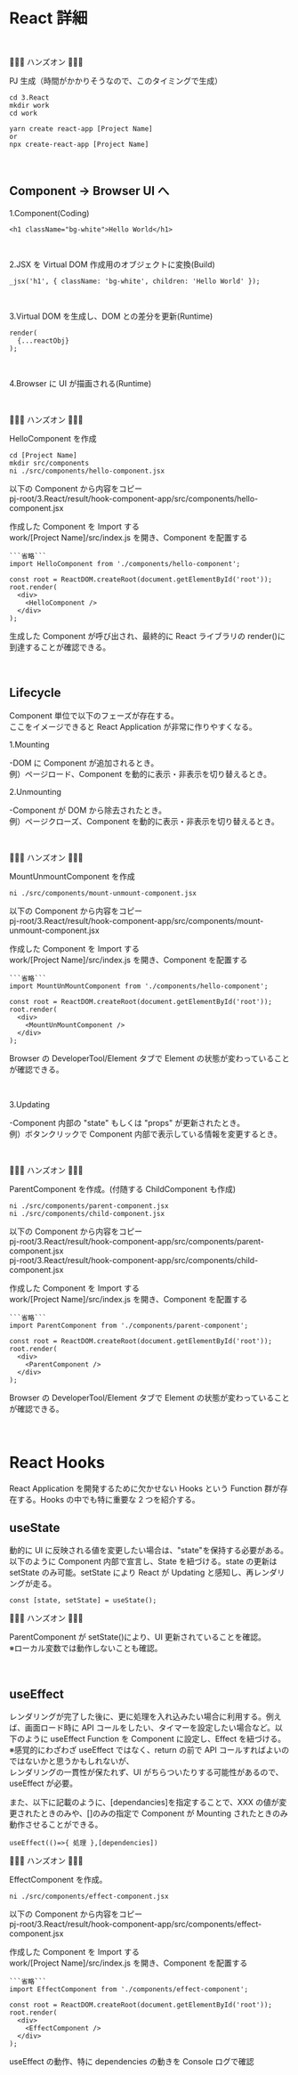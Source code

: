 # React 詳細

<br/>

👨🏽‍💻 ハンズオン 👨🏽‍💻

PJ 生成（時間がかかりそうなので、このタイミングで生成）

```
cd 3.React
mkdir work
cd work

yarn create react-app [Project Name]
or
npx create-react-app [Project Name]
```

<br/>

## Component -> Browser UI へ

1.Component(Coding)

```
<h1 className="bg-white">Hello World</h1>
```

<br/>

2.JSX を Virtual DOM 作成用のオブジェクトに変換(Build)

```
_jsx('h1', { className: 'bg-white', children: 'Hello World' });
```

<br/>

3.Virtual DOM を生成し、DOM との差分を更新(Runtime)

```
render(
  {...reactObj}
);
```

<br/>

4.Browser に UI が描画される(Runtime)

<br/>

👨🏽‍💻 ハンズオン 👨🏽‍💻

HelloComponent を作成

```
cd [Project Name]
mkdir src/components
ni ./src/components/hello-component.jsx
```

以下の Component から内容をコピー  
pj-root/3.React/result/hook-component-app/src/components/hello-component.jsx

作成した Component を Import する  
work/[Project Name]/src/index.js を開き、Component を配置する

````
```省略```
import HelloComponent from './components/hello-component';

const root = ReactDOM.createRoot(document.getElementById('root'));
root.render(
  <div>
    <HelloComponent />
  </div>
);
````

生成した Component が呼び出され、最終的に React ライブラリの render()に到達することが確認できる。

<br/>

## Lifecycle

Component 単位で以下のフェーズが存在する。  
ここをイメージできると React Application が非常に作りやすくなる。

1.Mounting

-DOM に Component が追加されるとき。  
例）ページロード、Component を動的に表示・非表示を切り替えるとき。

2.Unmounting

-Component が DOM から除去されたとき。  
例）ページクローズ、Component を動的に表示・非表示を切り替えるとき。

<br/>

👨🏽‍💻 ハンズオン 👨🏽‍💻

MountUnmountComponent を作成

```
ni ./src/components/mount-unmount-component.jsx
```

以下の Component から内容をコピー  
pj-root/3.React/result/hook-component-app/src/components/mount-unmount-component.jsx

作成した Component を Import する  
work/[Project Name]/src/index.js を開き、Component を配置する

````
```省略```
import MountUnMountComponent from './components/hello-component';

const root = ReactDOM.createRoot(document.getElementById('root'));
root.render(
  <div>
    <MountUnMountComponent />
  </div>
);
````

Browser の DeveloperTool/Element タブで Element の状態が変わっていることが確認できる。

<br/>

3.Updating

-Component 内部の "state" もしくは "props" が更新されたとき。  
例）ボタンクリックで Component 内部で表示している情報を変更するとき。

<br/>

👨🏽‍💻 ハンズオン 👨🏽‍💻

ParentComponent を作成。(付随する ChildComponent も作成)

```
ni ./src/components/parent-component.jsx
ni ./src/components/child-component.jsx
```

以下の Component から内容をコピー  
pj-root/3.React/result/hook-component-app/src/components/parent-component.jsx  
pj-root/3.React/result/hook-component-app/src/components/child-component.jsx

作成した Component を Import する  
work/[Project Name]/src/index.js を開き、Component を配置する

````
```省略```
import ParentComponent from './components/parent-component';

const root = ReactDOM.createRoot(document.getElementById('root'));
root.render(
  <div>
    <ParentComponent />
  </div>
);
````

Browser の DeveloperTool/Element タブで Element の状態が変わっていることが確認できる。

<br/>

# React Hooks

React Application を開発するために欠かせない Hooks という Function 群が存在する。Hooks の中でも特に重要な 2 つを紹介する。

## useState

動的に UI に反映される値を変更したい場合は、"state"を保持する必要がある。以下のように Component 内部で宣言し、State を紐づける。state の更新は setState のみ可能。setState により React が Updating と感知し、再レンダリングが走る。

```
const [state, setState] = useState();
```

👨🏽‍💻 ハンズオン 👨🏽‍💻

ParentComponent が setState()により、UI 更新されていることを確認。  
※ローカル変数では動作しないことも確認。

<br/>

## useEffect

レンダリングが完了した後に、更に処理を入れ込みたい場合に利用する。例えば、画面ロード時に API コールをしたい、タイマーを設定したい場合など。以下のように useEffect Function を Component に設定し、Effect を紐づける。  
※感覚的にわざわざ useEffect ではなく、return の前で API コールすればよいのではないかと思うかもしれないが、  
レンダリングの一貫性が保たれず、UI がちらついたりする可能性があるので、useEffect が必要。

また、以下に記載のように、[dependancies]を指定することで、XXX の値が変更されたときのみや、[]のみの指定で Component が Mounting されたときのみ動作させることができる。

```
useEffect(()=>{ 処理 },[dependencies])
```

👨🏽‍💻 ハンズオン 👨🏽‍💻

EffectComponent を作成。

```
ni ./src/components/effect-component.jsx
```

以下の Component から内容をコピー  
pj-root/3.React/result/hook-component-app/src/components/effect-component.jsx

作成した Component を Import する  
work/[Project Name]/src/index.js を開き、Component を配置する

````
```省略```
import EffectComponent from './components/effect-component';

const root = ReactDOM.createRoot(document.getElementById('root'));
root.render(
  <div>
    <EffectComponent />
  </div>
);
````

useEffect の動作、特に dependencies の動きを Console ログで確認
